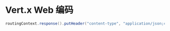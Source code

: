 # Vert.x Web 编码

```java
routingContext.response().putHeader("content-type", "application/json;charset=utf-8").end(arr.encodePrettily());
```